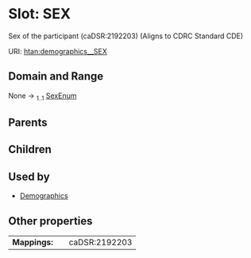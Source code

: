 
# Slot: SEX

Sex of the participant (caDSR:2192203) (Aligns to CDRC Standard CDE)

URI: [htan:demographics__SEX](https://w3id.org/htan/demographics__SEX)


## Domain and Range

None &#8594;  <sub>1..1</sub> [SexEnum](SexEnum.md)

## Parents


## Children


## Used by

 * [Demographics](Demographics.md)

## Other properties

|  |  |  |
| --- | --- | --- |
| **Mappings:** | | caDSR:2192203 |